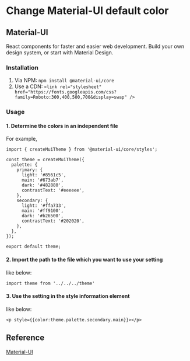 # Change Material-UI default color

## Material-UI
React components for faster and easier web development. Build your own design system, or start with Material Design.

### Installation
1. Via NPM: `npm install @material-ui/core`
2. Use a CDN: `<link rel="stylesheet" href="https://fonts.googleapis.com/css?family=Roboto:300,400,500,700&display=swap" />`

### Usage
#### 1. Determine the colors in an independent file
For example,

    import { createMuiTheme } from '@material-ui/core/styles';

    const theme = createMuiTheme({
      palette: {
        primary: {
          light: '#8561c5',
          main: '#673ab7',
          dark: '#482880',
          contrastText: '#eeeeee',
        },
        secondary: {
          light: '#ffa733',
          main: '#ff9100',
          dark: '#b26500',
          contrastText: '#202020',
        },
      },
    });

    export default theme;

#### 2. Import the path to the file which you want to use your setting
like below:

    import theme from '../../../theme'

#### 3. Use the setting in the style information element
like below: 

    <p style={{color:theme.palette.secondary.main}}></p>

## Reference
[Material-UI](https://material-ui.com/)


